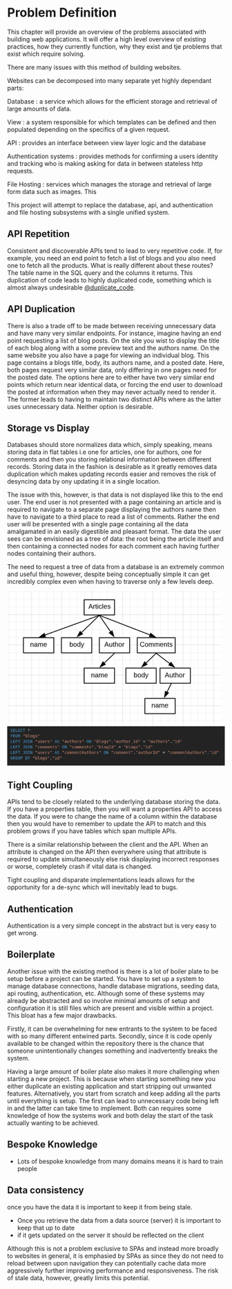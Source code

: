 # Problem Definition

This chapter will provide an overview of the problems associated with building web applications. It will offer a high level overview of existing practices, how they currently function, why they exist and tje problems that exist which require solving.

There are many issues with this method of building websites.

Websites can be decomposed into many separate yet highly dependant parts:

Database
: a service which allows for the efficient storage and retrieval of large amounts of data.

View
: a system responsible for which templates can be defined and then populated depending on the specifics of a given request.

API
: provides an interface between view layer logic and the database

Authentication systems
: provides methods for confirming a users identity and tracking who is making asking for data in between stateless http requests.

File Hosting
: services which manages the storage and retrieval of large form data such as images. This

This project will attempt to replace the database, api, and authentication and file hosting subsystems with a single unified system.

## API Repetition

Consistent and discoverable APIs tend to lead to very repetitive code. If, for example, you need an end point to fetch a list of blogs and you also need one to fetch all the products. What is really different about these routes? The table name in the SQL query and the columns it returns. This duplication of code leads to highly duplicated code, something which is almost always undesirable [@duplicate_code](http://www.informit.com/articles/article.aspx?p=457502&seqNum=5).

## API Duplication

There is also a trade off to be made between receiving unnecessary data and have many very similar endpoints. For instance, imagine having an end point requesting a list of blog posts. On the site you wist to display the title of each blog along with a some preview text and the authors name. On the same website you also have a page for viewing an individual blog. This page contains a blogs title, body, its authors name, and a posted date. Here, both pages request very similar data, only differing in one pages need for the posted date. The options here are to either have two very similar end points which return near identical data, or forcing the end user to download the posted at information when they may never actually need to render it. The former leads to having to maintain two distinct APIs where as the latter uses unnecessary data. Neither option is desirable.

## Storage vs Display

Databases should store normalizes data which, simply speaking, means storing data in flat tables i.e one for articles, one for authors, one for comments and then you storing relational information between different records. Storing data in the fashion is desirable as it greatly removes data duplication which makes updating records easier and removes the risk of desyncing data by ony updating it in a single location.

The issue with this, however, is that data is not displayed like this to the end user. The end user is not presented with a page containing an article and is required to navigate to a separate page displaying the authors name then have to navigate to a third place to read a list of comments. Rather the end user will be presented with a single page containing all the data amalgamated in an easily digestible and pleasant format. The data the user sees can be envisioned as a tree of data: the root being the article itself and then containing a connected nodes for each comment each having further nodes containing their authors.

The need to request a tree of data from a database is an extremely common and useful thing, however, despite being conceptually simple it can get incredibly complex even when having to traverse only a few levels deep.

![](./images/tree-diagram.png)
![](./images/tree-with-joins.png)

## Tight Coupling

<!--
- Tight coupling of DB <=> API and API <=> Views.
 -->

APIs tend to be closely related to the underlying database storing the data. If you have a properties table, then you will want a properties API to access the data. If you were to change the name of a column within the database then you would have to remember to update the API to match and this problem grows if you have tables which span multiple APIs.

There is a similar relationship between the client and the API. When an attribute is changed on the API then everywhere using that attribute is required to update simultaneously else risk displaying incorrect responses or worse, completely crash if vital data is changed.

Tight coupling and disparate implementations leads allows for the opportunity for a de-sync which will inevitably lead to bugs.

## Authentication

<!--
- Authentication is simple but easy to get wrong
 -->

Authentication is a very simple concept in the abstract but is very easy to get wrong.

## Boilerplate

Another issue with the existing method is there is a lot of boiler plate to be setup before a project can be started. You have to set up a system to manage database connections, handle database migrations, seeding data, api routing, authentication, etc. Although some of these systems may already be abstracted and so involve minimal amounts of setup and configuration it is still files which are present and visible within a project. This bloat has a few major drawbacks.

Firstly, it can be overwhelming for new entrants to the system to be faced with so many different entwined parts. Secondly, since it is code openly available to be changed within the repository there is the chance that someone unintentionally changes something and inadvertently breaks the system.

Having a large amount of boiler plate also makes it more challenging when starting a new project. This is because when starting something new you either duplicate an existing application and start stripping out unwanted features. Alternatively, you start from scratch and keep adding all the parts until everything is setup. The first can lead to unnecessary code being left in and the latter can take time to implement. Both can requires some knowledge of how the systems work and both delay the start of the task actually wanting to be achieved.

## Bespoke Knowledge

- Lots of bespoke knowledge from many domains means it is hard to train people

## Data consistency

once you have the data it is important to keep it from being stale.

- Once you retrieve the data from a data source (server) it is important to keep that up to date
- if it gets updated on the server it should be reflected on the client

Although this is not a problem exclusive to SPAs and instead more broadly to websites in general, it is emphasied by SPAs as since they do not need to reload between upon navigation they can potentially cache data more aggressively further improving performance and responsiveness. The risk of stale data, however, greatly limits this potential.
